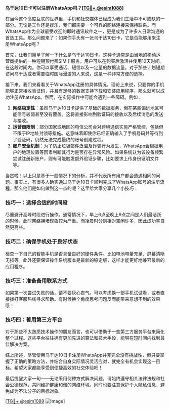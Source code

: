 **乌干达10日卡可以注册WhatsApp吗？[[TG💪+ @esim1088](https://t.me/s/esim1088)]**

在当今这个高度互联的世界里，手机和社交媒体已经成为我们生活中不可或缺的一部分。无论是工作还是娱乐，我们都需要一个可靠的网络连接来保持联系。而WhatsApp作为全球最受欢迎的即时通讯软件之一，更是成为了许多人日常沟通的首选工具。那么问题来了：如果你手头有一张乌干达10日卡，它是否能够用来注册WhatsApp呢？

首先，让我们简单了解一下什么是乌干达10日卡。这种卡通常是由当地的移动运营商提供的一种短期预付费SIM卡服务，用户可以在购买后激活并使用10天时间。在这段时间内，你可以享受通话、短信以及一定量的数据流量。对于那些计划短期访问乌干达或者需要临时国际漫游的人来说，这是一种非常方便的选择。

接下来，我们来看看关于WhatsApp注册的具体情况。理论上来说，只要你的手机能够正常接收验证码，并且有足够的数据支持下载和安装应用程序，那么就可以成功注册WhatsApp。然而，在实际操作中可能会遇到一些障碍。例如：

1. **网络稳定性**：虽然乌干达10日卡提供了基础的数据服务，但在某些偏远地区可能信号较弱甚至没有覆盖。这将直接影响到验证码的接收以及后续消息的发送与接收。
2. **运营商限制**：部分国家或地区的电信公司会对跨境通信实施严格管控，包括但不限于IP地址封锁等措施。这意味着即使你已经正确输入了手机号码并等待到了验证码，仍然无法完成最终的账号创建过程。
3. **账户安全机制**：为了防止垃圾邮件泛滥及诈骗行为发生，WhatsApp会根据用户的地理位置等因素判断其行为是否存在异常风险。如果系统认为该设备频繁尝试注册新账户，则有可能触发额外验证步骤，比如要求上传身份证明文件等。

当然啦！以上只是基于一般情况下的分析，并不代表所有用户都会遭遇相同的问题。事实上，有很多人确实通过乌干达10日卡顺利完成了WhatsApp账号的注册流程。那么他们是如何做到这一点的呢？这里给大家分享几个小技巧：

### 技巧一：选择合适的时间段
尽量避开高峰时段进行操作。通常情况下，早上6点至晚上9点之间是人们最活跃的时候，此时网络拥堵现象较为严重。而凌晨时分则相对空闲许多，因此成功率自然更高些。

### 技巧二：确保手机处于良好状态
检查一下自己的智能手机是否具备良好的硬件条件。比如电池电量充足、屏幕清晰无损等。此外还要保证操作系统版本是最新的稳定版，这样才能更好地兼容最新的应用程序。

### 技巧三：准备备用联系方式
如果第一次尝试失败的话，请不要灰心丧气。可以考虑换一部手机试试看，或者直接拨打客服热线寻求帮助。有时候换个角度思考问题反而能带来意想不到的效果哦！

### 技巧四：善用第三方平台
对于那些不太熟悉技术操作的朋友而言，也可以借助于一些第三方服务平台来简化整个过程。这些平台往往拥有更加先进的算法和技术手段，能够在短时间内找到最佳解决方案。

综上所述，尽管使用乌干达10日卡注册WhatsApp并非完全没有挑战性，但只要掌握了正确的策略方法，并结合自身实际情况灵活应对，就完全有机会实现这一目标。希望大家都能享受到便捷高效的社交体验吧！

最后提醒大家一句——无论采用何种方式解决问题，请始终遵守相关法律法规和社会公德规范，共同维护健康和谐的网络环境。同时也要注意保护个人隐私信息，避免成为不法分子的目标对象。

[[TG💪+ @esim1088](https://t.me/s/esim1088) ![Image](https://i.postimg.cc/4NQfJmqS/Snipaste-2025-05-13-00-14-12.png)]